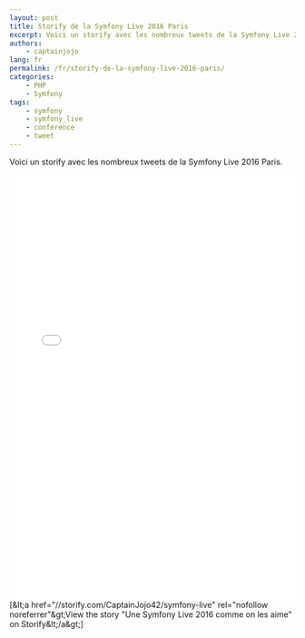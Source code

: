 ```yaml
---
layout: post
title: Storify de la Symfony Live 2016 Paris
excerpt: Voici un storify avec les nombreux tweets de la Symfony Live 2016 Paris.
authors:
    - captainjojo
lang: fr
permalink: /fr/storify-de-la-symfony-live-2016-paris/
categories:
    - PHP
    - Symfony
tags:
    - symfony
    - symfony_live
    - conférence
    - tweet
---
```


Voici un storify avec les nombreux tweets de la Symfony Live 2016 Paris.

<div class="storify"><iframe width="100%" height="750" src="//storify.com/CaptainJojo42/symfony-live/embed?header=false" frameborder="no" allowtransparency="true"></iframe><script src="//storify.com/CaptainJojo42/symfony-live.js?header=false"></script><br />
<noscript>[&amp;lt;a href="//storify.com/CaptainJojo42/symfony-live" rel="nofollow noreferrer"&amp;gt;View the story "Une Symfony Live 2016 comme on les aime" on Storify&amp;lt;/a&amp;gt;]</noscript>
</div>

